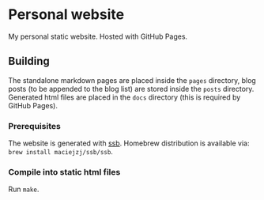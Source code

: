 # Personal website

My personal static website. Hosted with GitHub Pages.

## Building

The standalone markdown pages are placed inside the `pages` directory, blog
posts (to be appended to the blog list) are stored inside the `posts` directory.
Generated html files are placed in the `docs` directory (this is required by
GitHub Pages).

### Prerequisites

The website is generated with [ssb](https://github.com/maciejzj/ssb). Homebrew
distribution is available via: `brew install maciejzj/ssb/ssb`.

### Compile into static html files

Run `make`.
